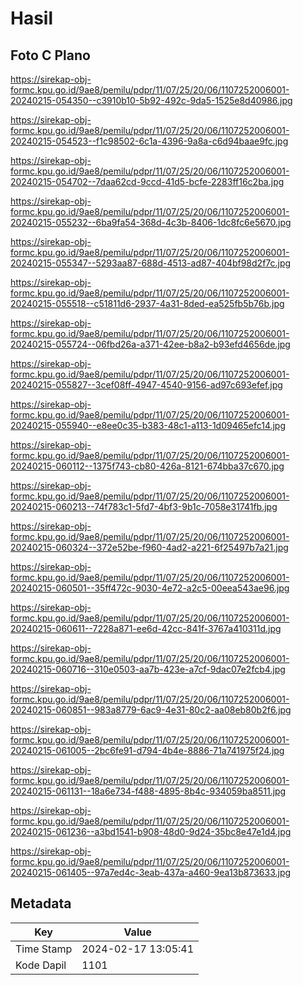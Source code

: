 # Hasil

## Foto C Plano

https://sirekap-obj-formc.kpu.go.id/9ae8/pemilu/pdpr/11/07/25/20/06/1107252006001-20240215-054350--c3910b10-5b92-492c-9da5-1525e8d40986.jpg

https://sirekap-obj-formc.kpu.go.id/9ae8/pemilu/pdpr/11/07/25/20/06/1107252006001-20240215-054523--f1c98502-6c1a-4396-9a8a-c6d94baae9fc.jpg

https://sirekap-obj-formc.kpu.go.id/9ae8/pemilu/pdpr/11/07/25/20/06/1107252006001-20240215-054702--7daa62cd-9ccd-41d5-bcfe-2283ff16c2ba.jpg

https://sirekap-obj-formc.kpu.go.id/9ae8/pemilu/pdpr/11/07/25/20/06/1107252006001-20240215-055232--6ba9fa54-368d-4c3b-8406-1dc8fc6e5670.jpg

https://sirekap-obj-formc.kpu.go.id/9ae8/pemilu/pdpr/11/07/25/20/06/1107252006001-20240215-055347--5293aa87-688d-4513-ad87-404bf98d2f7c.jpg

https://sirekap-obj-formc.kpu.go.id/9ae8/pemilu/pdpr/11/07/25/20/06/1107252006001-20240215-055518--c51811d6-2937-4a31-8ded-ea525fb5b76b.jpg

https://sirekap-obj-formc.kpu.go.id/9ae8/pemilu/pdpr/11/07/25/20/06/1107252006001-20240215-055724--06fbd26a-a371-42ee-b8a2-b93efd4656de.jpg

https://sirekap-obj-formc.kpu.go.id/9ae8/pemilu/pdpr/11/07/25/20/06/1107252006001-20240215-055827--3cef08ff-4947-4540-9156-ad97c693efef.jpg

https://sirekap-obj-formc.kpu.go.id/9ae8/pemilu/pdpr/11/07/25/20/06/1107252006001-20240215-055940--e8ee0c35-b383-48c1-a113-1d09465efc14.jpg

https://sirekap-obj-formc.kpu.go.id/9ae8/pemilu/pdpr/11/07/25/20/06/1107252006001-20240215-060112--1375f743-cb80-426a-8121-674bba37c670.jpg

https://sirekap-obj-formc.kpu.go.id/9ae8/pemilu/pdpr/11/07/25/20/06/1107252006001-20240215-060213--74f783c1-5fd7-4bf3-9b1c-7058e31741fb.jpg

https://sirekap-obj-formc.kpu.go.id/9ae8/pemilu/pdpr/11/07/25/20/06/1107252006001-20240215-060324--372e52be-f960-4ad2-a221-6f25497b7a21.jpg

https://sirekap-obj-formc.kpu.go.id/9ae8/pemilu/pdpr/11/07/25/20/06/1107252006001-20240215-060501--35ff472c-9030-4e72-a2c5-00eea543ae96.jpg

https://sirekap-obj-formc.kpu.go.id/9ae8/pemilu/pdpr/11/07/25/20/06/1107252006001-20240215-060611--7228a871-ee6d-42cc-841f-3767a410311d.jpg

https://sirekap-obj-formc.kpu.go.id/9ae8/pemilu/pdpr/11/07/25/20/06/1107252006001-20240215-060716--310e0503-aa7b-423e-a7cf-9dac07e2fcb4.jpg

https://sirekap-obj-formc.kpu.go.id/9ae8/pemilu/pdpr/11/07/25/20/06/1107252006001-20240215-060851--983a8779-6ac9-4e31-80c2-aa08eb80b2f6.jpg

https://sirekap-obj-formc.kpu.go.id/9ae8/pemilu/pdpr/11/07/25/20/06/1107252006001-20240215-061005--2bc6fe91-d794-4b4e-8886-71a741975f24.jpg

https://sirekap-obj-formc.kpu.go.id/9ae8/pemilu/pdpr/11/07/25/20/06/1107252006001-20240215-061131--18a6e734-f488-4895-8b4c-934059ba8511.jpg

https://sirekap-obj-formc.kpu.go.id/9ae8/pemilu/pdpr/11/07/25/20/06/1107252006001-20240215-061236--a3bd1541-b908-48d0-9d24-35bc8e47e1d4.jpg

https://sirekap-obj-formc.kpu.go.id/9ae8/pemilu/pdpr/11/07/25/20/06/1107252006001-20240215-061405--97a7ed4c-3eab-437a-a460-9ea13b873633.jpg


## Metadata

| Key        | Value               |
| ---------- | ------------------- |
| Time Stamp | 2024-02-17 13:05:41 |
| Kode Dapil | 1101                |



